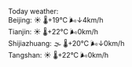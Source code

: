 Today weather:  
Beijing: ☀️ 🌡️+19°C 🌬️↓4km/h  
Tianjin: ☀️ 🌡️+22°C 🌬️0km/h  
Shijiazhuang: 🌫  🌡️+20°C 🌬️↓0km/h  
Tangshan: ☀️ 🌡️+22°C 🌬️0km/h  

